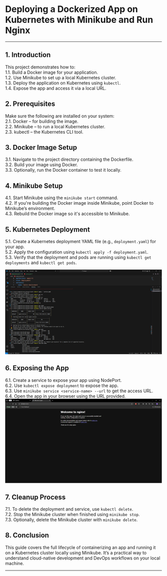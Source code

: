 # Deploying a Dockerized App on Kubernetes with Minikube and Run Nginx 
---

## 1. Introduction  
This project demonstrates how to:  
1.1. Build a Docker image for your application.  
1.2. Use Minikube to set up a local Kubernetes cluster.  
1.3. Deploy the application on Kubernetes using `kubectl`.  
1.4. Expose the app and access it via a local URL.

## 2. Prerequisites  
Make sure the following are installed on your system:  
2.1. Docker – for building the image.  
2.2. Minikube – to run a local Kubernetes cluster.  
2.3. kubectl – the Kubernetes CLI tool.

## 3. Docker Image Setup  
3.1. Navigate to the project directory containing the Dockerfile.  
3.2. Build your image using Docker.  
3.3. Optionally, run the Docker container to test it locally.

## 4. Minikube Setup  
4.1. Start Minikube using the `minikube start` command.  
4.2. If you're building the Docker image inside Minikube, point Docker to Minikube’s environment.  
4.3. Rebuild the Docker image so it's accessible to Minikube.

## 5. Kubernetes Deployment  
5.1. Create a Kubernetes deployment YAML file (e.g., `deployment.yaml`) for your app.  
5.2. Apply the configuration using `kubectl apply -f deployment.yaml`.  
5.3. Verify that the deployment and pods are running using `kubectl get deployments` and `kubectl get pods`.

![Kubernetes Pods Information](./Pictures/Kubernetes%20output.png)

## 6. Exposing the App  
6.1. Create a service to expose your app using NodePort.  
6.2. Use `kubectl expose deployment` to expose the app.  
6.3. Use `minikube service <service-name> --url` to get the access URL.  
6.4. Open the app in your browser using the URL provided.
![Nginx Server Running](./Pictures/Nginx%20server.png)

## 7. Cleanup Process  
7.1. To delete the deployment and service, use `kubectl delete`.  
7.2. Stop the Minikube cluster when finished using `minikube stop`.  
7.3. Optionally, delete the Minikube cluster with `minikube delete`.

## 8. Conclusion  
This guide covers the full lifecycle of containerizing an app and running it on a Kubernetes cluster locally using Minikube. It’s a practical way to understand cloud-native development and DevOps workflows on your local machine.

---
